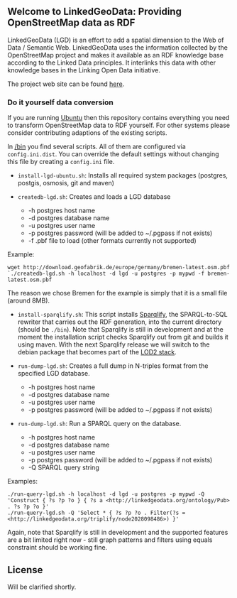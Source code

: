 ## Welcome to LinkedGeoData: Providing OpenStreetMap data as RDF
LinkedGeoData (LGD) is an effort to add a spatial dimension to the Web of Data / Semantic Web. LinkedGeoData uses the information collected by the OpenStreetMap project and makes it available as an RDF knowledge base according to the Linked Data principles. It interlinks this data with other knowledge bases in the Linking Open Data initiative.

The project web site can be found [here](http://linkedgeodata.org).

### Do it yourself data conversion
If you are running [Ubuntu](http://www.ubuntu.com) then this repository contains everything you need to transform OpenStreetMap data to RDF yourself.
For other systems please consider contributing adaptions of the existing scripts.

In [/bin](https://github.com/GeoKnow/LinkedGeoData/tree/master/bin) you find several scripts.
All of them are configured via `config.ini.dist`. You can override the default settings without changing this file by creating a `config.ini` file.


* `install-lgd-ubuntu.sh`: Installs all required system packages (postgres, postgis, osmosis, git and maven)


* `createdb-lgd.sh`: Creates and loads a LGD database
  * -h  postgres host name
  * -d  postgres database name
  * -u  postgres user name
  * -p  postgres password (will be added to ~/.pgpass if not exists)
  * -f  .pbf file to load (other formats currently not supported)

Example:

    wget http://download.geofabrik.de/europe/germany/bremen-latest.osm.pbf
    `./createdb-lgd.sh -h localhost -d lgd -u postgres -p mypwd -f bremen-latest.osm.pbf

The reason we chose Bremen for the example is simply that it is a small file (around 8MB).


* `install-sparqlify.sh`: This script installs [Sparqlify](https://github.com/AKSW/Sparqlify), the SPARQL-to-SQL rewriter that carries out the RDF generation, into the current directory (should be `./bin`). Note that Sparqlify is still in development and at the moment the installation script checks Sparqlify out from git and builds it using maven.
With the next Sparqlify release we will switch to the debian package that becomes part of the [LOD2 stack](http://stack.lod2.eu/).


* `run-dump-lgd.sh`: Creates a full dump in N-triples format from the specified LGD database.
  * -h  postgres host name
  * -d  postgres database name
  * -u  postgres user name
  * -p  postgres password (will be added to ~/.pgpass if not exists)


* `run-dump-lgd.sh`: Run a SPARQL query on the database.
  * -h  postgres host name
  * -d  postgres database name
  * -u  postgres user name
  * -p  postgres password (will be added to ~/.pgpass if not exists)
  * -Q  SPARQL query string

Examples:

    ./run-query-lgd.sh -h localhost -d lgd -u postgres -p mypwd -Q 'Construct { ?s ?p ?o } { ?s a <http://linkedgeodata.org/ontology/Pub> . ?s ?p ?o }'
    ./run-query-lgd.sh -Q 'Select * { ?s ?p ?o . Filter(?s = <http://linkedgeodata.org/triplify/node2028098486>) }'

Again, note that Sparqlify is still in development and the supported features are a bit limited right now - still graph patterns and filters using equals constraint should be working fine.


## License
Will be clarified shortly.



